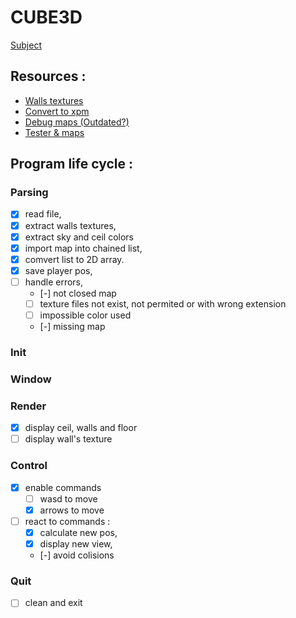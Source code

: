 CUBE3D
===

[Subject](https://cdn.intra.42.fr/pdf/pdf/48490/fr.subject.pdf)

## Resources :
- [Walls textures](https://opengameart.org/art-search-advanced?field_art_tags_tid=wall)
- [Convert to xpm](https://convertio.co/)
- [Debug maps (Outdated?)](https://github.com/nsterk/cub3D/tree/main/maps)
- [Tester & maps](https://github.com/MichelleJiam/cub3D_tester)

## Program life cycle :
### Parsing
- [x] read file,
- [x] extract walls textures,
- [x] extract sky and ceil colors
- [x] import map into chained list,
- [x] comvert list to 2D array.
- [x] save player pos,
- [ ] handle errors,
	- [-] not closed map
	- [ ] texture files not exist, not permited or with wrong extension
	- [ ] impossible color used
	- [-] missing map
### Init
### Window
### Render
- [x] display ceil, walls and floor
- [ ] display wall's texture
### Control
- [x] enable commands
	- [ ] wasd to move
	- [x] arrows to move
- [ ] react to commands :
	- [x] calculate new pos,
	- [x] display new view,
	- [-] avoid colisions
### Quit 
- [ ] clean and exit
